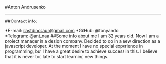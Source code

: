 #Anton Andrusenko
********
##Contact info:
  
*E-mail: ilastdinosaur@gmail.com
*GitHub: @tonyando  
*Telegram: @ant_naa
##Some info about me
I am 32 years old. Now I am a project manager in a design company. Decided to go in a new direction
as a javascript developer. At the moment I have no special experience in programming, but I have a great desire to achieve success in this. I believe that it is never too late to start learning new things.